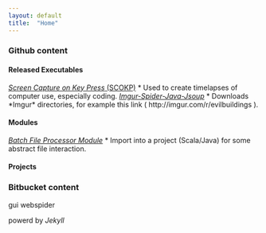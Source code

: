 ```yaml
---
layout: default
title:  "Home"
---
```


### Github content
#### Released Executables


<a href="https://github.com/HugoRiggs/SSOKP/releases" target="_blank">
<i>Screen Capture on Key Press</i> (SCOKP)</a>
* Used to create timelapses of computer use, especially coding.

<a href="https://github.com/HugoRiggs/ImgurSpider-Java-Jsoup/releases" target="_blank">
<i>Imgur-Spider-Java-Jsoup</i></a>
* Downloads *Imgur* directories, for example this link ( http://imgur.com/r/evilbuildings ).

#### Modules

<a href="https://github.com/HugoRiggs/BatchFileProcessorModule" target="_blank">
<i>Batch File Processor Module</i></a>
* Import into a project (Scala/Java) for some abstract file interaction.

#### Projects

### Bitbucket content
gui webspider

powerd by *Jekyll*
